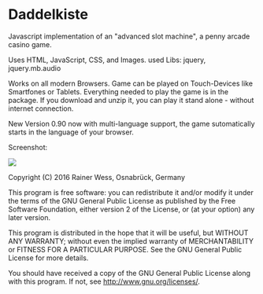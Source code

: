 # Daddelkiste


Javascript implementation of an "advanced slot machine", a penny arcade casino game. 

Uses HTML, JavaScript, CSS, and Images.
used Libs: jquery, jquery.mb.audio

Works on all modern Browsers. 
Game can be played on Touch-Devices like Smartfones or Tablets. Everything needed to play the game is in the package. If you download and unzip it, you can play it stand alone - without internet connection.

New Version 0.90 now with multi-language support, the game sutomatically starts in the language of your browser.

Screenshot:

<img src="https://github.com/RainerWessOS/Daddelkiste/blob/master/Screenshot_Game.png"/>


Copyright (C) 2016 Rainer Wess, Osnabrück, Germany

This program is free software: you can redistribute it and/or modify
it under the terms of the GNU General Public License as published by
the Free Software Foundation, either version 2 of the License, or
(at your option) any later version.

This program is distributed in the hope that it will be useful,
but WITHOUT ANY WARRANTY; without even the implied warranty of
MERCHANTABILITY or FITNESS FOR A PARTICULAR PURPOSE.  See the
GNU General Public License for more details.

You should have received a copy of the GNU General Public License
along with this program.  If not, see <http://www.gnu.org/licenses/>.

